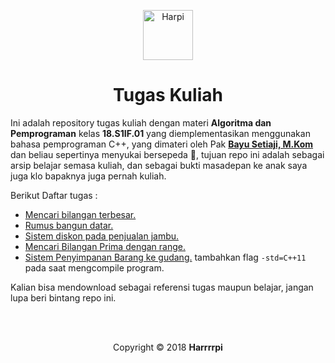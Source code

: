 <p align="center">
  <img alt="Harpi" src="https://cdn-images-1.medium.com/max/360/1*AtZsuD4fJNI1adoNh53Hbg.png" width="80" />
</p>
<h1 align="center">
  Tugas Kuliah
</h1>


Ini adalah repository tugas kuliah dengan materi **Algoritma dan Pemprograman** kelas **18.S1IF.01** yang diemplementasikan menggunakan bahasa pemprograman C++, yang dimateri oleh Pak [**Bayu Setiaji, M.Kom**](http://dosen.amikom.ac.id/index.php/profil/Bayu%20Setiaji,%20M.Kom) dan beliau sepertinya menyukai bersepeda 🚴, tujuan repo ini adalah sebagai arsip belajar semasa kuliah, dan sebagai bukti masadepan ke anak saya juga klo bapaknya juga pernah kuliah.

Berikut Daftar tugas :

-  [Mencari bilangan terbesar.](https://github.com/piharpi/class_task/tree/master/bilangan_terbesar)
-  [Rumus bangun datar.](https://github.com/piharpi/class_task/tree/master/order_jambu)
-  [Sistem diskon pada penjualan jambu.](https://github.com/piharpi/class_task/tree/master/rumus_bangun_datar)
-  [Mencari Bilangan Prima dengan range.](https://github.com/piharpi/class_task/tree/master/bilangan_prima)
-  [Sistem Penyimpanan Barang ke gudang.](https://github.com/piharpi/class-task/tree/master/barang_gudang) tambahkan flag ```-std=C++11``` pada saat mengcompile program.

Kalian bisa mendownload sebagai referensi tugas maupun belajar, jangan lupa beri bintang repo ini.

<br>
<br>
<p align="center">
	Copyright © 2018 <b>Harrrrpi</b>
</p
